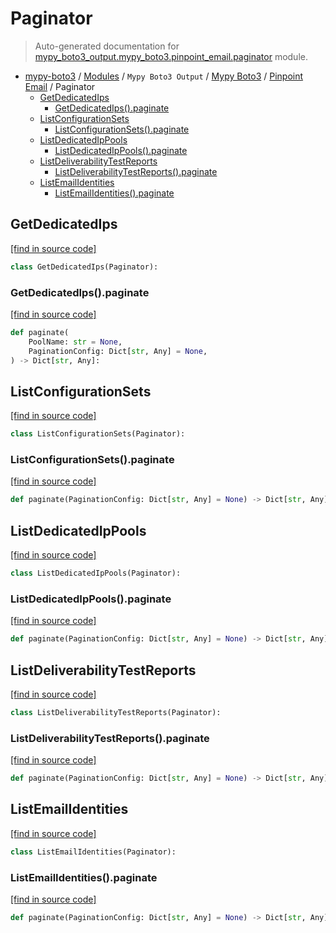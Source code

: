 # Paginator

> Auto-generated documentation for [mypy_boto3_output.mypy_boto3.pinpoint_email.paginator](https://github.com/vemel/mypy_boto3/blob/master/mypy_boto3_output/mypy_boto3/pinpoint_email/paginator.py) module.

- [mypy-boto3](../../../README.md#mypy_boto3) / [Modules](../../../MODULES.md#mypy-boto3-modules) / `Mypy Boto3 Output` / [Mypy Boto3](../index.md#mypy-boto3) / [Pinpoint Email](index.md#pinpoint-email) / Paginator
    - [GetDedicatedIps](#getdedicatedips)
        - [GetDedicatedIps().paginate](#getdedicatedipspaginate)
    - [ListConfigurationSets](#listconfigurationsets)
        - [ListConfigurationSets().paginate](#listconfigurationsetspaginate)
    - [ListDedicatedIpPools](#listdedicatedippools)
        - [ListDedicatedIpPools().paginate](#listdedicatedippoolspaginate)
    - [ListDeliverabilityTestReports](#listdeliverabilitytestreports)
        - [ListDeliverabilityTestReports().paginate](#listdeliverabilitytestreportspaginate)
    - [ListEmailIdentities](#listemailidentities)
        - [ListEmailIdentities().paginate](#listemailidentitiespaginate)

## GetDedicatedIps

[[find in source code]](https://github.com/vemel/mypy_boto3/blob/master/mypy_boto3_output/mypy_boto3/pinpoint_email/paginator.py#L9)

```python
class GetDedicatedIps(Paginator):
```

### GetDedicatedIps().paginate

[[find in source code]](https://github.com/vemel/mypy_boto3/blob/master/mypy_boto3_output/mypy_boto3/pinpoint_email/paginator.py#L12)

```python
def paginate(
    PoolName: str = None,
    PaginationConfig: Dict[str, Any] = None,
) -> Dict[str, Any]:
```

## ListConfigurationSets

[[find in source code]](https://github.com/vemel/mypy_boto3/blob/master/mypy_boto3_output/mypy_boto3/pinpoint_email/paginator.py#L18)

```python
class ListConfigurationSets(Paginator):
```

### ListConfigurationSets().paginate

[[find in source code]](https://github.com/vemel/mypy_boto3/blob/master/mypy_boto3_output/mypy_boto3/pinpoint_email/paginator.py#L21)

```python
def paginate(PaginationConfig: Dict[str, Any] = None) -> Dict[str, Any]:
```

## ListDedicatedIpPools

[[find in source code]](https://github.com/vemel/mypy_boto3/blob/master/mypy_boto3_output/mypy_boto3/pinpoint_email/paginator.py#L25)

```python
class ListDedicatedIpPools(Paginator):
```

### ListDedicatedIpPools().paginate

[[find in source code]](https://github.com/vemel/mypy_boto3/blob/master/mypy_boto3_output/mypy_boto3/pinpoint_email/paginator.py#L28)

```python
def paginate(PaginationConfig: Dict[str, Any] = None) -> Dict[str, Any]:
```

## ListDeliverabilityTestReports

[[find in source code]](https://github.com/vemel/mypy_boto3/blob/master/mypy_boto3_output/mypy_boto3/pinpoint_email/paginator.py#L32)

```python
class ListDeliverabilityTestReports(Paginator):
```

### ListDeliverabilityTestReports().paginate

[[find in source code]](https://github.com/vemel/mypy_boto3/blob/master/mypy_boto3_output/mypy_boto3/pinpoint_email/paginator.py#L35)

```python
def paginate(PaginationConfig: Dict[str, Any] = None) -> Dict[str, Any]:
```

## ListEmailIdentities

[[find in source code]](https://github.com/vemel/mypy_boto3/blob/master/mypy_boto3_output/mypy_boto3/pinpoint_email/paginator.py#L39)

```python
class ListEmailIdentities(Paginator):
```

### ListEmailIdentities().paginate

[[find in source code]](https://github.com/vemel/mypy_boto3/blob/master/mypy_boto3_output/mypy_boto3/pinpoint_email/paginator.py#L42)

```python
def paginate(PaginationConfig: Dict[str, Any] = None) -> Dict[str, Any]:
```
